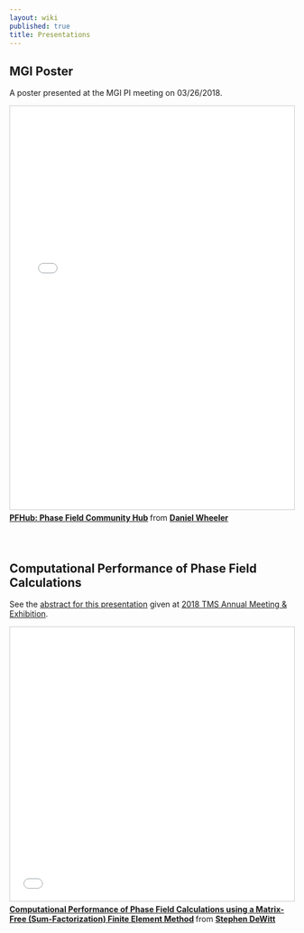 ```yaml
---
layout: wiki
published: true
title: Presentations
---
```


## MGI Poster

A poster presented at the MGI PI meeting on 03/26/2018.

<iframe src="//www.slideshare.net/slideshow/embed_code/key/FIfADjUiXeRvAP" width="668" height="714" frameborder="0" marginwidth="0" marginheight="0" scrolling="no" style="border:1px solid #CCC; border-width:1px; margin-bottom:5px; max-width: 100%;" allowfullscreen> </iframe> <div style="margin-bottom:5px"> <strong> <a href="//www.slideshare.net/DanielWheeler18/pfhub-phase-field-community-hub" title="PFHub: Phase Field Community Hub" target="_blank">PFHub: Phase Field Community Hub</a> </strong> from <strong><a href="{{ site.baseurl }}/community/#daniel-wheeler" target="_blank">Daniel Wheeler</a></strong> </div>

<br>
<br>

## Computational Performance of Phase Field Calculations

See the [abstract for this presentation](http://www.programmaster.org/PM/PM.nsf/ApprovedAbstracts/E73EE56F5B22FE6F8525814F0067CB88?OpenDocument) given at [2018 TMS Annual Meeting & Exhibition](https://www.tms.org/TMS2018).

<iframe src="//www.slideshare.net/slideshow/embed_code/key/GeY19kBILnVpm3" width="595" height="485" frameborder="0" marginwidth="0" marginheight="0" scrolling="no" style="border:1px solid #CCC; border-width:1px; margin-bottom:5px; max-width: 100%;" allowfullscreen> </iframe> <div style="margin-bottom:5px"> <strong> <a href="//www.slideshare.net/StephenDeWitt3/computational-performance-of-phase-field-calculations-using-a-matrixfree-sumfactorization-finite-element-method" title="Computational Performance of Phase Field Calculations using a Matrix-Free (Sum-Factorization) Finite Element Method" target="_blank">Computational Performance of Phase Field Calculations using a Matrix-Free (Sum-Factorization) Finite Element Method</a> </strong> from <strong><a href="{{ site.baseurl }}/community/#stephen-dewitt" target="_blank">Stephen DeWitt</a></strong> </div>